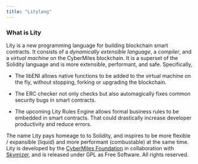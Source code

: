 ```yaml
---
title: "Litylang"
---
```


### What is Lity

Lity is a new programming language for building blockchain smart contracts. It consists of a *dynamically extensible language*, a *compiler*, and a *virtual machine* on the CyberMiles blockchain. It is a superset of the Solidity language and is more extensible, performant, and safe. Specifically,

* The libENI allows native functions to be added to the virtual machine on the fly, without stopping, forking or upgrading the blockchain. 

* The ERC checker not only checks but also automagically fixes common security bugs in smart contracts.

* The upcoming Lity Rules Engine allows formal business rules to be embedded in smart contracts. That could drastically increase developer productivity and reduce errors.

The name Lity pays homeage to to Solidity, and inspires to be more flexible / expansible (liquid) and more performant (combustable) at the same time. Lity is developed by the [CyberMiles Foundation](https://www.cybermiles.io/) in collaboration with [Skymizer](https://skymizer.com/), and is released under GPL as Free Software. All rights reserved.
